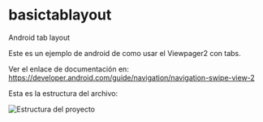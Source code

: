 # basictablayout
Android tab layout

Este es un ejemplo de android de como usar el Viewpager2 con tabs.

Ver el enlace de documentación en:  https://developer.android.com/guide/navigation/navigation-swipe-view-2

Esta es la estructura del archivo:

![Estructura del proyecto]("doc/structure_design")